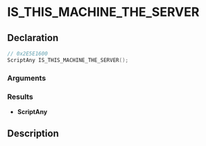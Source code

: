# IS_THIS_MACHINE_THE_SERVER

## Declaration
```cpp
// 0x2E5E1600
ScriptAny IS_THIS_MACHINE_THE_SERVER();
```

### Arguments

### Results
- **ScriptAny**

## Description
